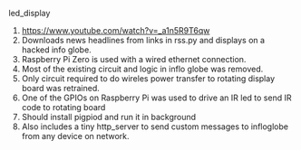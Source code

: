 led_display
1. https://www.youtube.com/watch?v=_a1n5R9T6qw
2. Downloads news headlines from links in rss.py and displays on a hacked info globe.
3. Raspberry Pi Zero is used with a wired ethernet connection.
4. Most of the existing circuit and logic in inflo globe was removed. 
5. Only circuit required to do wireles power transfer to rotating display board was retrained.
6. One of the GPIOs on Raspberry Pi was used to drive an IR led to send IR code to rotating board
7. Should install pigpiod and run it in background
8. Also includes a tiny http_server to send custom messages to infloglobe from any device on network.
